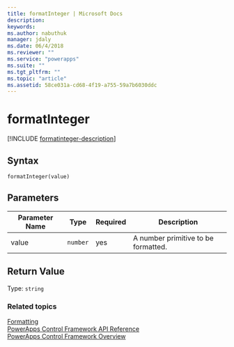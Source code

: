 ```yaml
---
title: formatInteger | Microsoft Docs
description: 
keywords:
ms.author: nabuthuk
manager: jdaly
ms.date: 06/4/2018
ms.reviewer: ""
ms.service: "powerapps"
ms.suite: ""
ms.tgt_pltfrm: ""
ms.topic: "article"
ms.assetid: 58ce031a-cd68-4f19-a755-59a7b6030ddc
---
```


# formatInteger

[!INCLUDE [formatinteger-description](includes/formatinteger-description.md)]

## Syntax

`formatInteger(value)`

## Parameters

| Parameter Name|Type|Required|Description|
| ------------- |----|--------|-----------|
|value|`number`|yes|A number primitive to be formatted.|

## Return Value

Type: `string`

### Related topics

[Formatting](../formatting.md)<br />
[PowerApps Control Framework API Reference](../index.md)<br />
[PowerApps Control Framework Overview](../../powerapps-control-framework-overview.md)<br />
